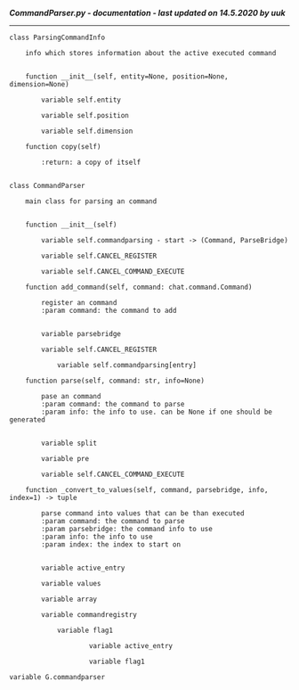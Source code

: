 ***CommandParser.py - documentation - last updated on 14.5.2020 by uuk***
___

    class ParsingCommandInfo
        
        info which stores information about the active executed command


        function __init__(self, entity=None, position=None, dimension=None)

            variable self.entity

            variable self.position

            variable self.dimension

        function copy(self)
            
            :return: a copy of itself


    class CommandParser
        
        main class for parsing an command


        function __init__(self)

            variable self.commandparsing - start -> (Command, ParseBridge)

            variable self.CANCEL_REGISTER

            variable self.CANCEL_COMMAND_EXECUTE

        function add_command(self, command: chat.command.Command)
            
            register an command
            :param command: the command to add


            variable parsebridge

            variable self.CANCEL_REGISTER

                variable self.commandparsing[entry]

        function parse(self, command: str, info=None)
            
            pase an command
            :param command: the command to parse
            :param info: the info to use. can be None if one should be generated


            variable split

            variable pre

            variable self.CANCEL_COMMAND_EXECUTE

        function _convert_to_values(self, command, parsebridge, info, index=1) -> tuple
            
            parse command into values that can be than executed
            :param command: the command to parse
            :param parsebridge: the command info to use
            :param info: the info to use
            :param index: the index to start on


            variable active_entry

            variable values

            variable array

            variable commandregistry

                variable flag1

                        variable active_entry

                        variable flag1

    variable G.commandparser